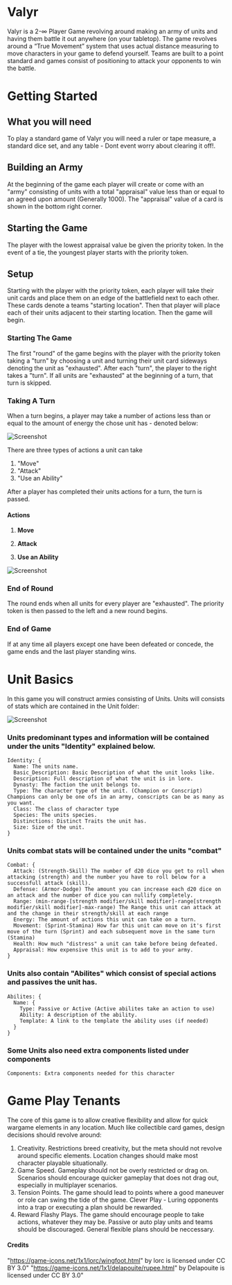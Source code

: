 # Valyr
Valyr is a 2-∞ Player Game revolving around making an army of units and having them battle it out anywhere (on your tabletop). The game revolves around a “True Movement” system that uses actual distance measuring to move characters in your game to defend yourself. Teams are built to a point standard and games consist of positioning to attack your opponents to win the battle.

# Getting Started

## What you will need

To play a standard game of Valyr you will need a ruler or tape measure, a standard dice set, and any table - Dont event worry about clearing it off!.

## Building an Army

At the beginning of the game each player will create or come with an "army" consisting of units with a total "appraisal" value less than or equal to an agreed upon amount (Generally 1000). The "appraisal" value of a card is shown in the bottom right corner.


## Starting the Game

The player with the lowest appraisal value be given the priority token. In the event of a tie, the youngest player starts with the priority token.

## Setup

Starting with the player with the priority token, each player will take their unit cards and place them on an edge of the battlefield next to each other. These cards denote a teams "starting location". Then that player will place each of their units adjacent to their starting location. Then the game will begin.

### Starting The Game

The first "round" of the game begins with the player with the priority token taking a "turn" by choosing a unit and turning their unit card sideways denoting the unit as "exhausted". After each "turn", the player to the right takes a "turn". If all units are "exhausted" at the beginning of a turn, that turn is skipped.

### Taking A Turn

When a turn begins, a player may take a number of actions less than or equal to the amount of energy the chose unit has - denoted below:

![Screenshot](Images/labeled_unit.png)

There are three types of actions a unit can take

1. "Move"
2. "Attack"
3. "Use an Ability"

After a player has completed their units actions for a turn, the turn is passed.

#### Actions

1. **Move**<br/>


2. **Attack**<br/>



3. **Use an Ability** <br/>

![Screenshot](Images/labeled_unit.png)





### End of Round
The round ends when all units for every player are "exhausted". The priority token is then passed to the left and a new round begins.

### End of Game
If at any time all players except one have been defeated or concede, the game ends and the last player standing wins.


# Unit Basics
In this game you will construct armies consisting of Units. Units will consists of stats which are contained in the Unit folder:


![Screenshot](Images/labeled_unit.png)

### Units predominant types and information will be contained under the units "Identity" explained below.

```
Identity: {
  Name: The units name.
  Basic_Description: Basic Description of what the unit looks like.
  Description: Full description of what the unit is in lore.
  Dynasty: The faction the unit belongs to.
  Type: The character type of the unit. (Champion or Conscript) Champions can only be one ofs in an army, conscripts can be as many as you want.
  Class: The class of character type
  Species: The units species.
  Distinctions: Distinct Traits the unit has.
  Size: Size of the unit.
}
```

### Units combat stats will be contained under the units "combat"

```
Combat: {
  Attack: (Strength-Skill) The number of d20 dice you get to roll when attacking (strength) and the number you have to roll below for a successfull attack (skill).
  Defense: (Armor-Dodge) The amount you can increase each d20 dice on an attack and the number of dice you can nullify completely.
  Range: (min-range-[strength modifier/skill modifier]-range[strength modifier/skill modifier]-max-range) The Range this unit can attack at and the change in their strength/skill at each range
  Energy: The amount of actions this unit can take on a turn.
  Movement: (Sprint-Stamina) How far this unit can move on it's first move of the turn (Sprint) and each subsequent move in the same turn (Stamina)
  Health: How much "distress" a unit can take before being defeated.
  Appraisal: How expensive this unit is to add to your army.
}
```

### Units also contain "Abilites" which consist of special actions and passives the unit has.

```
Abilites: {
  Name: {
    Type: Passive or Active (Active abilites take an action to use)
    Ability: A description of the ability.
    Template: A link to the template the ability uses (if needed)
  }
}
```

### Some Units also need extra components listed under components

```
Components: Extra components needed for this character
```

# Game Play Tenants
The core of this game is to allow creative flexibility and allow for quick wargame elements in any location. Much like collectible card games, design decisions should revolve around:
  1. Creativity. Restrictions breed creativity, but the meta should not revolve around specific elements. Location changes should make most character playable situationally.
  2. Game Speed. Gameplay should not be overly restricted or drag on. Scenarios should encourage quicker gameplay that does not drag out, especially in multiplayer scenarios.
  3. Tension Points. The game should lead to points where a good maneuver or role can swing the tide of the game. Clever Play - Luring opponents into a trap or executing a plan should be rewarded.
  4. Reward Flashy Plays. The game should encourage people to take actions, whatever they may be. Passive or auto play units and teams should be discouraged. General flexible plans should be neccessary.


#### Credits

"https://game-icons.net/1x1/lorc/wingfoot.html" by lorc is licensed under CC BY 3.0"
"https://game-icons.net/1x1/delapouite/rupee.html" by Delapouite is licensed under CC BY 3.0"
